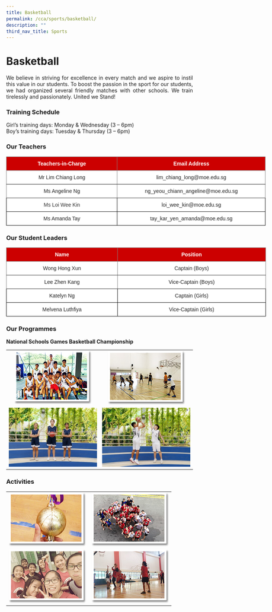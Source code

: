 ```yaml
---
title: Basketball
permalink: /cca/sports/basketball/
description: ""
third_nav_title: Sports
---
```

# **Basketball**

<p style="text-align: justify;">We believe in striving for excellence in every match and we aspire to instil this value in our students. To boost the passion in the sport for our students, we had organized several friendly matches with other schools. We train tirelessly and passionately. United we Stand!  </p>

### **Training Schedule**  

Girl’s training days: Monday &amp; Wednesday (3 – 6pm)     
Boy’s training days: Tuesday &amp; Thursday (3 – 6pm)

### **Our Teachers**

<style type="text/css">
.tg  {border-collapse:collapse;border-spacing:0;}
.tg td{border-color:black;border-style:solid;border-width:1px;font-family:Arial, sans-serif;font-size:14px;
  overflow:hidden;padding:10px 5px;word-break:normal;}
.tg th{border-color:black;border-style:solid;border-width:1px;font-family:Arial, sans-serif;font-size:14px;
  font-weight:normal;overflow:hidden;padding:10px 5px;word-break:normal;}
.tg .tg-tlx9{background-color:#FFF;color:#333;text-align:center;vertical-align:top}
.tg .tg-2atv{background-color:#C00;border-color:inherit;color:#FFF;font-weight:bold;text-align:center;vertical-align:top}
.tg .tg-gktn{background-color:#FFF;border-color:inherit;color:#222;text-align:center;vertical-align:middle}
.tg .tg-gct1{background-color:#FFF;border-color:inherit;color:#222;text-align:center;vertical-align:top}
.tg .tg-a3j2{background-color:#FFF;color:#222;text-align:center;vertical-align:middle}
</style>
<table class="tg" style="undefined;table-layout: fixed; width: 700px">
<colgroup>
<col style="width: 300px">
<col style="width: 400px">
</colgroup>
<thead>
  <tr>
    <th class="tg-2atv">Teachers-in-Charge</th>
    <th class="tg-2atv">Email Address</th>
  </tr>
</thead>
<tbody>
  <tr>
    <td class="tg-gktn"><span style="color:#222;background-color:transparent"> Mr Lim Chiang Long</span></td>
    <td class="tg-gct1">lim_chiang_long@moe.edu.sg<span style="color:#222;background-color:transparent"> </span></td>
  </tr>
  <tr>
    <td class="tg-gktn"><span style="color:#222;background-color:transparent">Ms Angeline Ng</span></td>
    <td class="tg-gktn"><span style="color:#222;background-color:transparent">ng_yeou_chiann_angeline@moe.edu.sg</span></td>
  </tr>
  <tr>
    <td class="tg-tlx9"><span style="color:#333">Ms Loi Wee Kin</span><span style="color:#222;background-color:transparent"> </span></td>
    <td class="tg-a3j2"><span style="color:#222;background-color:transparent"> loi_wee_kin@moe.edu.sg</span></td>
  </tr>
  <tr>
    <td class="tg-a3j2"><span style="color:#222;background-color:transparent">Ms Amanda Tay</span></td>
    <td class="tg-a3j2"><span style="color:#222;background-color:transparent">tay_kar_yen_amanda@moe.edu.sg</span></td>
  </tr>
</tbody>
</table>

### **Our Student Leaders**

<style type="text/css">
.tg  {border-collapse:collapse;border-spacing:0;}
.tg td{border-color:black;border-style:solid;border-width:1px;font-family:Arial, sans-serif;font-size:14px;
  overflow:hidden;padding:10px 5px;word-break:normal;}
.tg th{border-color:black;border-style:solid;border-width:1px;font-family:Arial, sans-serif;font-size:14px;
  font-weight:normal;overflow:hidden;padding:10px 5px;word-break:normal;}
.tg .tg-2atv{background-color:#C00;border-color:inherit;color:#FFF;font-weight:bold;text-align:center;vertical-align:top}
.tg .tg-gktn{background-color:#FFF;border-color:inherit;color:#222;text-align:center;vertical-align:middle}
.tg .tg-a3j2{background-color:#FFF;color:#222;text-align:center;vertical-align:middle}
</style>
<table class="tg" style="undefined;table-layout: fixed; width: 867px">
<colgroup>
<col style="width: 300px">
<col style="width: 400px">
</colgroup>
<thead>
  <tr>
    <th class="tg-2atv">Name</th>
    <th class="tg-2atv">Position</th>
  </tr>
</thead>
<tbody>
  <tr>
    <td class="tg-gktn"><span style="color:#222;background-color:transparent">Wong Hong Xun</span></td>
    <td class="tg-gktn"><span style="color:#222;background-color:transparent">Captain (Boys)</span></td>
  </tr>
  <tr>
    <td class="tg-gktn"><span style="color:#222;background-color:transparent">Lee Zhen Kang</span></td>
    <td class="tg-gktn"><span style="color:#222;background-color:transparent">Vice-Captain (Boys)</span></td>
  </tr>
  <tr>
    <td class="tg-a3j2"><span style="color:#222;background-color:transparent">Katelyn Ng</span></td>
    <td class="tg-a3j2"><span style="color:#222;background-color:transparent">Captain (Girls) </span></td>
  </tr>
  <tr>
    <td class="tg-a3j2"><span style="color:#222;background-color:transparent">Melvena Luthfiya </span></td>
    <td class="tg-a3j2"><span style="color:#222;background-color:transparent">Vice-Captain (Girls) </span></td>
  </tr>
</tbody>
</table>


### **Our Programmes**

**National Schools Games Basketball Championship**

|   |   | 
|:---:|:---:|
|   ![](/images/Cca/Basketball/bball_boys02.png) |![](/images/Cca/Basketball/bball_boys04.png)     |
|   	  ![](/images/Cca/Basketball/Our%20new%20leaders.jpg)  	   | ![](/images/Cca/Basketball/Together%20we%20will%20achieve%20our%20goals.jpg)  |


### **Activities**


|   |   | 
|:---:|:---:|
|  ![](/images/Cca/Basketball/bball_boys06.png)   |  ![](/images/Cca/Basketball/bball_girls01.png)  |    
|   ![](/images/Cca/Basketball/bball_girls03.png)    |    ![](/images/Cca/Basketball/bball_girls05.png)     |    |
